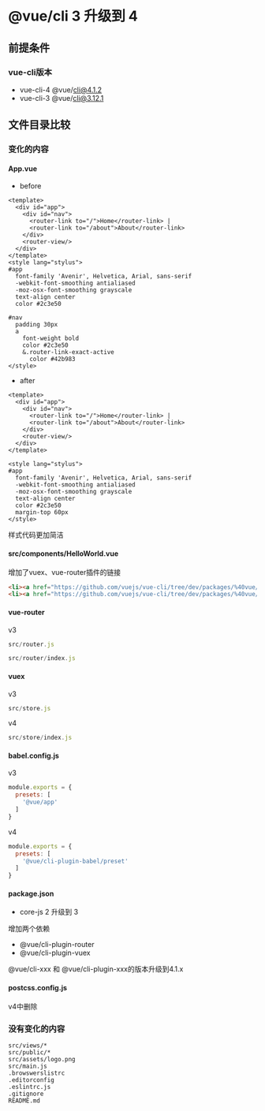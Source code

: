# @vue/cli 3 升级到 4

## 前提条件

### vue-cli版本

- vue-cli-4 @vue/cli@4.1.2
- vue-cli-3 @vue/cli@3.12.1


## 文件目录比较

### 变化的内容

#### App.vue 

- before
```vue
<template>
  <div id="app">
    <div id="nav">
      <router-link to="/">Home</router-link> |
      <router-link to="/about">About</router-link>
    </div>
    <router-view/>
  </div>
</template>
<style lang="stylus">
#app
  font-family 'Avenir', Helvetica, Arial, sans-serif
  -webkit-font-smoothing antialiased
  -moz-osx-font-smoothing grayscale
  text-align center
  color #2c3e50

#nav
  padding 30px
  a
    font-weight bold
    color #2c3e50
    &.router-link-exact-active
      color #42b983
</style>

```

- after
```
<template>
  <div id="app">
    <div id="nav">
      <router-link to="/">Home</router-link> |
      <router-link to="/about">About</router-link>
    </div>
    <router-view/>
  </div>
</template>

<style lang="stylus">
#app
  font-family 'Avenir', Helvetica, Arial, sans-serif
  -webkit-font-smoothing antialiased
  -moz-osx-font-smoothing grayscale
  text-align center
  color #2c3e50
  margin-top 60px
</style>
```

样式代码更加简洁

#### src/components/HelloWorld.vue
增加了vuex、vue-router插件的链接

```html
<li><a href="https://github.com/vuejs/vue-cli/tree/dev/packages/%40vue/cli-plugin-router" target="_blank" rel="noopener">router</a></li>
<li><a href="https://github.com/vuejs/vue-cli/tree/dev/packages/%40vue/cli-plugin-vuex" target="_blank" rel="noopener">vuex</a></li>
```

#### vue-router
v3
```js
src/router.js
```
```js
src/router/index.js
```

#### vuex
v3
```js
src/store.js
```
v4
```js
src/store/index.js
```

#### babel.config.js
v3
```js
module.exports = {
  presets: [
    '@vue/app'
  ]
}
```

v4
```js
module.exports = {
  presets: [
    '@vue/cli-plugin-babel/preset'
  ]
}
```

#### package.json
- core-js 2 升级到 3

增加两个依赖
- @vue/cli-plugin-router
- @vue/cli-plugin-vuex

@vue/cli-xxx 和 @vue/cli-plugin-xxx的版本升级到4.1.x

#### postcss.config.js
v4中删除

### 没有变化的内容

```
src/views/*
src/public/*
src/assets/logo.png
src/main.js
.browswerslistrc
.editorconfig
.eslintrc.js
.gitignore
README.md
```